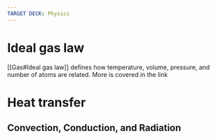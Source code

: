 ```yaml
---
TARGET DECK: Physics
---
```

# Ideal gas law
[[Gas#Ideal gas law]] defines how temperature, volume, pressure, and number of atoms are related. More is covered in the link
# Heat transfer
## Convection, Conduction, and Radiation
